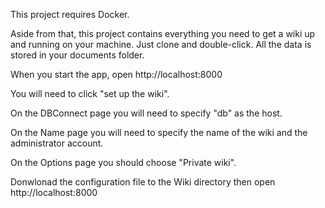 This project requires Docker.

Aside from that, this project contains everything you need to get a wiki
up and running on your machine. Just clone and double-click. All the 
data is stored in your documents folder.

When you start the app, open 
http://localhost:8000

You will need to click "set up the wiki".

On the DBConnect page you will need to specify "db" as the host.

On the Name page you will need to specify the name of the wiki
and the administrator account.

On the Options page you should choose "Private wiki".

Donwlonad the configuration file to the Wiki directory then open
http://localhost:8000